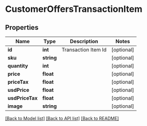 # CustomerOffersTransactionItem

## Properties
Name | Type | Description | Notes
------------ | ------------- | ------------- | -------------
**id** | **int** | Transaction Item Id | [optional] 
**sku** | **string** |  | [optional] 
**quantity** | **int** |  | [optional] 
**price** | **float** |  | [optional] 
**priceTax** | **float** |  | [optional] 
**usdPrice** | **float** |  | [optional] 
**usdPriceTax** | **float** |  | [optional] 
**image** | **string** |  | [optional] 

[[Back to Model list]](../README.md#documentation-for-models) [[Back to API list]](../README.md#documentation-for-api-endpoints) [[Back to README]](../README.md)


